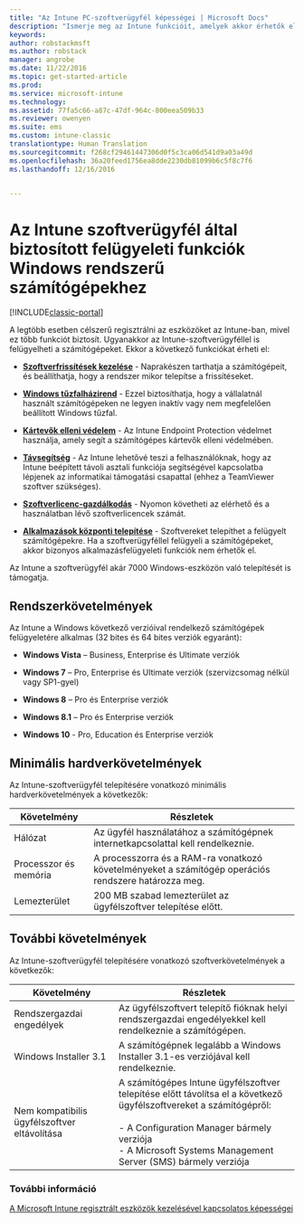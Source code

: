 ```yaml
---
title: "Az Intune PC-szoftverügyfél képességei | Microsoft Docs"
description: "Ismerje meg az Intune funkcióit, amelyek akkor érhetők el, ha a Windows-számítógépeit az Intune-szoftverügyfél használatával felügyeli."
keywords: 
author: robstackmsft
ms.author: robstack
manager: angrobe
ms.date: 11/22/2016
ms.topic: get-started-article
ms.prod: 
ms.service: microsoft-intune
ms.technology: 
ms.assetid: 77fa5c66-a87c-47df-964c-800eea509b33
ms.reviewer: owenyen
ms.suite: ems
ms.custom: intune-classic
translationtype: Human Translation
ms.sourcegitcommit: f268cf29461447306d0f5c3ca06d541d9a03a49d
ms.openlocfilehash: 36a20feed1756ea8dde2230db81099b6c5f8c7f6
ms.lasthandoff: 12/16/2016


---
```


# <a name="windows-pc-management-capabilities-when-you-use-the-intune-software-client"></a>Az Intune szoftverügyfél által biztosított felügyeleti funkciók Windows rendszerű számítógépekhez

[!INCLUDE[classic-portal](../includes/classic-portal.md)]

A legtöbb esetben célszerű regisztrálni az eszközöket az Intune-ban, mivel ez több funkciót biztosít. Ugyanakkor az Intune-szoftverügyféllel is felügyelheti a számítógépeket. Ekkor a következő funkciókat érheti el:

-   **[Szoftverfrissítések kezelése](/intune/deploy-use/keep-windows-pcs-up-to-date-with-software-updates-in-microsoft-intune)** - Naprakészen tarthatja a számítógépeit, és beállíthatja, hogy a rendszer mikor telepítse a frissítéseket.

-   **[Windows tűzfalházirend](/intune/deploy-use/help-protect-windows-pcs-using-windows-firewall-policies-in-microsoft-intune)** - Ezzel biztosíthatja, hogy a vállalatnál használt számítógépeken ne legyen inaktív vagy nem megfelelően beállított Windows tűzfal.

-   **[Kártevők elleni védelem](/intune/deploy-use/help-secure-windows-pcs-with-endpoint-protection-for-microsoft-intune)** - Az Intune Endpoint Protection védelmet használja, amely segít a számítógépes kártevők elleni védelmében.

-   **[Távsegítség](/intune/deploy-use/common-windows-pc-management-tasks-with-the-microsoft-intune-computer-client#request-and-provide-remote-assistance-to-windows-pcs-that-use-the-intune-client-software )** - Az Intune lehetővé teszi a felhasználóknak, hogy az Intune beépített távoli asztali funkciója segítségével kapcsolatba lépjenek az informatikai támogatási csapattal (ehhez a TeamViewer szoftver szükséges).

-   **[Szoftverlicenc-gazdálkodás](/intune/deploy-use/manage-license-agreements-for-windows-pc-software-in-microsoft-intune)** - Nyomon követheti az elérhető és a használatban lévő szoftverlicencek számát.
-   **[Alkalmazások központi telepítése](/intune/deploy-use/add-apps-for-windows-pcs-in-microsoft-intune)** - Szoftvereket telepíthet a felügyelt számítógépekre. Ha a szoftverügyféllel felügyeli a számítógépeket, akkor bizonyos alkalmazásfelügyeleti funkciók nem érhetők el.


Az Intune a szoftverügyfél akár 7000 Windows-eszközön való telepítését is támogatja.

## <a name="operating-system-requirements"></a>Rendszerkövetelmények
Az Intune a Windows következő verzióival rendelkező számítógépek felügyeletére alkalmas (32 bites és 64 bites verziók egyaránt):


-   **Windows Vista** – Business, Enterprise és Ultimate verziók

-   **Windows 7** – Pro, Enterprise és Ultimate verziók (szervizcsomag nélkül vagy SP1-gyel)

-   **Windows 8** – Pro és Enterprise verziók

-   **Windows 8.1** – Pro és Enterprise verziók

- **Windows 10** - Pro, Education és Enterprise verziók


## <a name="minimum-hardware-requirements"></a>Minimális hardverkövetelmények
Az Intune-szoftverügyfél telepítésére vonatkozó minimális hardverkövetelmények a következők:

|Követelmény|Részletek|
|---------------|--------------------|
|Hálózat|Az ügyfél használatához a számítógépnek internetkapcsolattal kell rendelkeznie.|
|Processzor és memória|A processzorra és a RAM-ra vonatkozó követelményeket a számítógép operációs rendszere határozza meg.|
|Lemezterület|200 MB szabad lemezterület az ügyfélszoftver telepítése előtt.|

## <a name="further-requirements"></a>További követelmények
Az Intune-szoftverügyfél telepítésére vonatkozó szoftverkövetelmények a következők:

|Követelmény|Részletek|
|---------------|--------------------|
|Rendszergazdai engedélyek|Az ügyfélszoftvert telepítő fióknak helyi rendszergazdai engedélyekkel kell rendelkeznie a számítógépen.|
|Windows Installer 3.1|A számítógépnek legalább a Windows Installer 3.1-es verziójával kell rendelkeznie.|
|Nem kompatibilis ügyfélszoftver eltávolítása|A számítógépes Intune ügyfélszoftver telepítése előtt távolítsa el a következő ügyfélszoftvereket a számítógépről:<br /><br />- A Configuration Manager bármely verziója<br />- A Microsoft Systems Management Server (SMS) bármely verziója|

### <a name="see-also"></a>További információ
[A Microsoft Intune regisztrált eszközök kezelésével kapcsolatos képességei](./mobile-device-management-capabilities-in-microsoft-intune.md)

